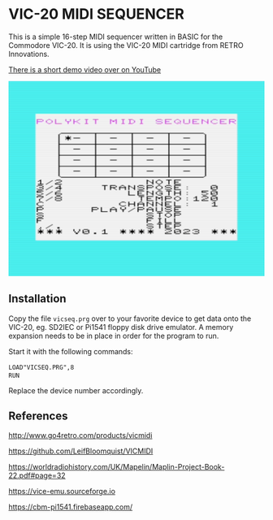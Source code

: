# VIC-20 MIDI SEQUENCER

This is a simple 16-step MIDI sequencer written in BASIC for the Commodore VIC-20. It is using
the VIC-20 MIDI cartridge from RETRO Innovations.

[There is a short demo video over on YouTube](https://www.youtube.com/watch?v=cCfxLhu_GRw)

![Screenshot of VIC-20 MIDI sequencer](vicseq.png)

## Installation

Copy the file `vicseq.prg` over to your favorite device to get data onto the VIC-20, eg. SD2IEC or Pi1541 floppy disk drive emulator. A memory expansion needs to be in place in order for the program to run.

Start it with the following commands:

```
LOAD"VICSEQ.PRG",8
RUN
```

Replace the device number accordingly.

## References

http://www.go4retro.com/products/vicmidi

https://github.com/LeifBloomquist/VICMIDI

https://worldradiohistory.com/UK/Mapelin/Maplin-Project-Book-22.pdf#page=32

https://vice-emu.sourceforge.io

https://cbm-pi1541.firebaseapp.com/
